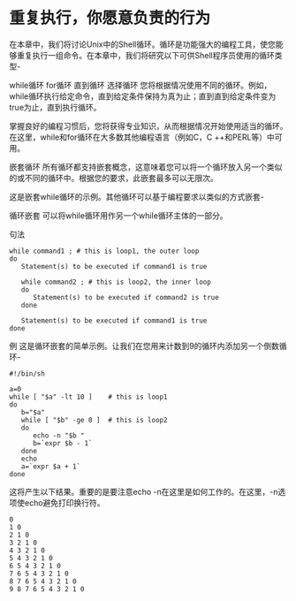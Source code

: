 # 重复执行，你愿意负责的行为
在本章中，我们将讨论Unix中的Shell循环。循环是功能强大的编程工具，使您能够重复执行一组命令。在本章中，我们将研究以下可供Shell程序员使用的循环类型-

while循环
for循环
直到循环
选择循环
您将根据情况使用不同的循环。例如，while循环执行给定命令，直到给定条件保持为真为止；直到直到给定条件变为true为止，直到执行循环。

掌握良好的编程习惯后，您将获得专业知识，从而根据情况开始使用适当的循环。在这里，while和for循环在大多数其他编程语言（例如C，C ++和PERL等）中可用。

嵌套循环
所有循环都支持嵌套概念，这意味着您可以将一个循环放入另一个类似的或不同的循环中。根据您的要求，此嵌套最多可以无限次。

这是嵌套while循环的示例。其他循环可以基于编程要求以类似的方式嵌套-

循环嵌套
可以将while循环用作另一个while循环主体的一部分。

句法
```
while command1 ; # this is loop1, the outer loop
do
   Statement(s) to be executed if command1 is true

   while command2 ; # this is loop2, the inner loop
   do
      Statement(s) to be executed if command2 is true
   done

   Statement(s) to be executed if command1 is true
done
```
例
这是循环嵌套的简单示例。让我们在您用来计数到9的循环内添加另一个倒数循环-

```shell
#!/bin/sh

a=0
while [ "$a" -lt 10 ]    # this is loop1
do
   b="$a"
   while [ "$b" -ge 0 ]  # this is loop2
   do
      echo -n "$b "
      b=`expr $b - 1`
   done
   echo
   a=`expr $a + 1`
done
```
这将产生以下结果。重要的是要注意echo -n在这里是如何工作的。在这里，-n选项使echo避免打印换行符。
```
0
1 0
2 1 0
3 2 1 0
4 3 2 1 0
5 4 3 2 1 0
6 5 4 3 2 1 0
7 6 5 4 3 2 1 0
8 7 6 5 4 3 2 1 0
9 8 7 6 5 4 3 2 1 0
```